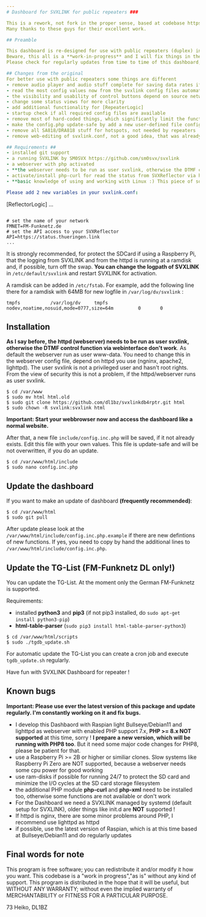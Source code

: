 ```yaml
---
# Dashboard for SVXLINK for public repeaters ###

This is a rework, not fork in the proper sense, based at codebase https://github.com/FM-POLAND/hs_dashboard_pi (created by SP2ONG, SP0DZ).
Many thanks to these guys for their excellent work.

## Preamble

This dashboard is re-designed for use with public repeaters (duplex) in hamradio, less for hotspots (I mean FM-simplex systems, but it works too).
Beware, this all is a **work-in-progress** and I will fix things in the code.
Please check for regularly updates from time to time of this dashboard, so please keep it up-to-date.

## Changes from the original
For better use with public repeaters some things are different
- remove audio player and audio stuff complete for saving data rates if the repeater has only a network connection like LTE
- read the most config values now from the svxlink config files automatic
- the visibility and usability of control buttons depend on source network/source IP (private networks or public internet) for making the dashboard accessible from internet (if needed)
- change some status views for more clarity
- add additional functionality for [RepeaterLogic]
- startup check if all required config files are available
- remove most of hard-coded things, which significantly limit the functionality for flexible use
- make the config.php update-safe by add a new user-defined file config.inc.php
- remove all SA818/DRA818 stuff for hotspots, not needed by repeaters
- remove web-editing of svxlink.conf, not a good idea, that was already a dangerous thing with PiStar

## Requirements ##
- installed git support
- a running SVXLINK by SM0SVX https://github.com/sm0svx/svxlink
- a webserver with php activated
- **the webserver needs to be run as user svxlink, otherwise the DTMF controls via webinterface will be not working**
- activate/install php-curl for read the status from SVXReflector via his API
- **basic knowledge of using and working with Linux :) This piece of software is not plug'n'play !**

Please add 2 new variables in your svxlink.conf:
```
[ReflectorLogic]
...
```

# set the name of your network
FMNET=FM-Funknetz.de
# set the API access to your SVXReflector
API=https://status.thueringen.link
...
```

It is strongly recommended, for protect the SDCard if using a Raspberry Pi, that the logging from SVXLINK and from the httpd is running at a ramdisk and, if possible, turn off the swap.
**You can change the logpath of SVXLINK** in ``/etc/default/svxlink`` and restart SVXLINK for activation.

A ramdisk can be added in ``/etc/fstab``. For example, add the following line there for a ramdisk with 64MB for new logfile in ``/var/log/dv/svxlink`` :

```
tmpfs           /var/log/dv     tmpfs   nodev,noatime,nosuid,mode=0777,size=64m         0       0
```

## Installation ##

**As I say before, the httpd (webserver) needs to be run as user svxlink, otherwise the DTMF control function via webinterface don't work**.
As default the webserver run as user www-data.
You need to change this in the webserver config file, depend on httpd you use (ngninx, apache2, lighttpd).
The user svxlink is not a privileged user and hasn't root rights. From the view of security this is not a problem, if the httpd/webserver runs as user svxlink.

```
$ cd /var/www
$ sudo mv html html.old
$ sudo git clone https://github.com/dl1bz/svxlinkdb4rptr.git html
$ sudo chown -R svxlink:svxlink html
```

**Important: Start your webbrowser now and access the dashboard like a normal website.**

After that, a new file ``include/config.inc.php`` will be saved, if it not already exists.
Edit this file with your own values. This file is update-safe and will be not overwritten, if you do an update.
```
$ cd /var/www/html/include
$ sudo nano config.inc.php
```

## Update the dashboard ##

If you want to make an update of dashboard **(frequently recommended)**:
```
$ cd /var/www/html
$ sudo git pull
```

After update please look at the ``/var/www/html/include/config.inc.php.example`` if there are new defintions of new functions.
If yes, you need to copy by hand the additional lines to ``/var/www/html/include/config.inc.php``.

## Update the TG-List (FM-Funknetz DL only!) ##

You can update the TG-List. At the moment only the German FM-Funknetz is supported.

Requirements:
- installed **python3** and **pip3** (if not pip3 installed, do ``sudo apt-get install python3-pip``)
- **html-table-parser** (``sudo pip3 install html-table-parser-python3``)

```
$ cd /var/www/html/scripts
$ sudo ./tgdb_update.sh
```
For automatic update the TG-List you can create a cron job and execute ``tgdb_update.sh`` regularly.

Have fun with SVXLINK Dashboard for repeater !

## Known bugs

**Important: Please use ever the latest version of this package and update regularly. I'm constantly working on it and fix bugs.**

- I develop this Dashbaord with Raspian light Bullseye/Debian11 and lighttpd as webserver with enabled PHP support 7.x, **PHP >= 8.x NOT supported** at this time, sorry ! **I prepare a new version, which will be running with PHP8 too**. But it need some major code changes for PHP8, please be patient for that.
- use a Raspberry Pi >= 2B or higher or similiar clones. Slow systems like Raspberry Pi Zero are NOT supported, because a webserver needs some cpu power for good working
- use ram-disks if possible for running 24/7 to protect the SD card and minimize the I/O cycles at the SD card storage filesystem
- the additional PHP module **php-curl** and **php-xml** need to be installed too, otherwise some functions are not available or don't work
- For the Dashboard we need a SVXLINK managed by systemd (default setup for SVXLINK), older things like init.d are **NOT** supported !
- If httpd is nginx, there are some minor problems around PHP, I recommend use lighttpd as httpd
- if possible, use the latest version of Raspian, which is at this time based at Bullseye/Debian11 and do regularly updates

## Final words for note ##
This program is free software; you can redistribute it and/or modify it how you want.
This codebase is a "work in progress","as is" without any kind of support.
This program is distributed in the hope that it will be useful, but WITHOUT ANY WARRANTY; without even the implied warranty of MERCHANTABILITY or FITNESS FOR A PARTICULAR PURPOSE.

73 Heiko, DL1BZ
